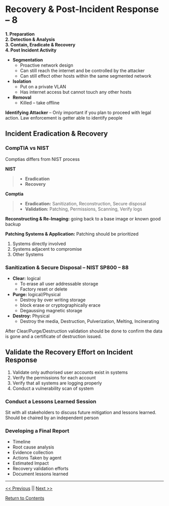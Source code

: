 # Recovery & Post-Incident Response – 8

**1.	Preparation**  
**2.	Detection & Analysis**  
**3.	Contain, Eradicate & Recovery**  
**4.	Post Incident Activity**  

 -	**Segmentation** 
    -	Proactive network design 
    -	Can still reach the internet and be controlled by the attacker
    -	Can still effect other hosts within the same segmented network
 -	**Isolation**
    -	Put on a private VLAN
    -	Has internet access but cannot touch any other hosts
 -	**Removal**
    -	Killed – take offline  

**Identifying Attacker** – Only important if you plan to proceed with legal action. Law enforcement is getter able to identify people

## Incident Eradication & Recovery

### CompTIA vs NIST
Comptias differs from NIST process  

**NIST**  

> - **Eradication**
> - **Recovery**  

**Comptia**  

> -	**Eradication:** Sanitization, Reconstruction, Secure disposal
> -	**Validation:** Patching, Permissions, Scanning, Verify logs  

**Reconstructing & Re-Imaging:** going back to a base image or known good backup  

**Patching Systems & Application:** Patching should be prioritized  
1.	Systems directly involved
2.	Systems adjacent to compromise
3.	Other Systems
 
### Sanitization & Secure Disposal – NIST SP800 – 88
-	**Clear:** logical
    -	To erase all user addressable storage
    -	Factory reset or delete
-	**Purge:** logical/Physical
    -	Destroy by over writing storage
    -	block erase or cryptographically erace
    -	Degaussing magnetic storage 
-	**Destroy:** Physical
    -	Destroy the media, Destruction, Pulverization, Melting, Incinerating   
   
After Clear/Purge/Destruction validation should be done to confirm the data is gone and a certificate of destruction issued.  

## Validate the Recovery Effort on Incident Response
1.	Validate only authorised user accounts exist in systems
2.	Verify the permissions for each account
3.	Verify that all systems are logging properly
4.	Conduct a vulnerability scan of system

### Conduct a Lessons Learned Session

Sit with all stakeholders to discuss future mitigation and lessons learned. Should be chaired by an independent person  

### Developing a Final Report
-	Timeline
-	Root cause analysis
-	Evidence collection
-	Actions Taken by agent
-	Estimated Impact
-	Recovery validation efforts
-	Document lessons learned

____________________

<a href="https://github.com/ReefMeeter/CySA/blob/master/07.%20Performing%20Forensic%20Analysis.md"><< Previous</a> || <a href="https://github.com/ReefMeeter/CySA/blob/master/09.%20Policy%20&%20Compliance.md">Next >></a>  


<a href="https://github.com/ReefMeeter/CySA/blob/master/README.md">Return to Contents</a>
